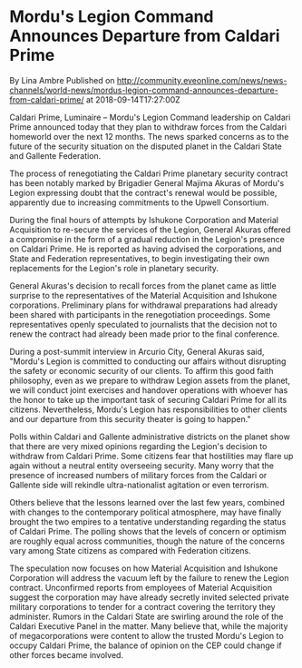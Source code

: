 # Mordu's Legion Command Announces Departure from Caldari Prime
By Lina Ambre
Published on http://community.eveonline.com/news/news-channels/world-news/mordus-legion-command-announces-departure-from-caldari-prime/ at 2018-09-14T17:27:00Z

Caldari Prime, Luminaire – Mordu's Legion Command leadership on Caldari Prime announced today that they plan to withdraw forces from the Caldari homeworld over the next 12 months. The news sparked concerns as to the future of the security situation on the disputed planet in the Caldari State and Gallente Federation.

The process of renegotiating the Caldari Prime planetary security contract has been notably marked by Brigadier General Majima Akuras of Mordu's Legion expressing doubt that the contract's renewal would be possible, apparently due to increasing commitments to the Upwell Consortium.

During the final hours of attempts by Ishukone Corporation and Material Acquisition to re-secure the services of the Legion, General Akuras offered a compromise in the form of a gradual reduction in the Legion's presence on Caldari Prime. He is reported as having advised the corporations, and State and Federation representatives, to begin investigating their own replacements for the Legion's role in planetary security.

General Akuras's decision to recall forces from the planet came as little surprise to the representatives of the Material Acquisition and Ishukone corporations. Preliminary plans for withdrawal preparations had already been shared with participants in the renegotiation proceedings. Some representatives openly speculated to journalists that the decision not to renew the contract had already been made prior to the final conference.

During a post-summit interview in Arcurio City, General Akuras said, "Mordu's Legion is committed to conducting our affairs without disrupting the safety or economic security of our clients. To affirm this good faith philosophy, even as we prepare to withdraw Legion assets from the planet, we will conduct joint exercises and handover operations with whoever has the honor to take up the important task of securing Caldari Prime for all its citizens. Nevertheless, Mordu's Legion has responsibilities to other clients and our departure from this security theater is going to happen."

Polls within Caldari and Gallente administrative districts on the planet show that there are very mixed opinions regarding the Legion's decision to withdraw from Caldari Prime. Some citizens fear that hostilities may flare up again without a neutral entity overseeing security. Many worry that the presence of increased numbers of military forces from the Caldari or Gallente side will rekindle ultra-nationalist agitation or even terrorism.

Others believe that the lessons learned over the last few years, combined with changes to the contemporary political atmosphere, may have finally brought the two empires to a tentative understanding regarding the status of Caldari Prime. The polling shows that the levels of concern or optimism are roughly equal across communities, though the nature of the concerns vary among State citizens as compared with Federation citizens.

The speculation now focuses on how Material Acquisition and Ishukone Corporation will address the vacuum left by the failure to renew the Legion contract. Unconfirmed reports from employees of Material Acquisition suggest the corporation may have already secretly invited selected private military corporations to tender for a contract covering the territory they administer. Rumors in the Caldari State are swirling around the role of the Caldari Executive Panel in the matter. Many believe that, while the majority of megacorporations were content to allow the trusted Mordu's Legion to occupy Caldari Prime, the balance of opinion on the CEP could change if other forces became involved.

